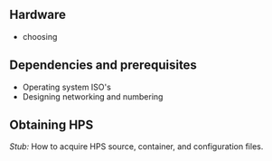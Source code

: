 ## Hardware

- choosing

## Dependencies and prerequisites

- Operating system ISO's
- Designing networking and numbering


## Obtaining HPS

*Stub:* How to acquire HPS source, container, and configuration files.

